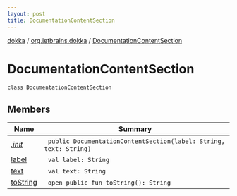 ```yaml
---
layout: post
title: DocumentationContentSection
---
```

[dokka](../../index.md) / [org.jetbrains.dokka](../index.md) / [DocumentationContentSection](index.md)

# DocumentationContentSection

```
class DocumentationContentSection
```
## Members
| Name | Summary |
|------|---------|
|[*.init*](_init_.md)|&nbsp;&nbsp;`public DocumentationContentSection(label: String, text: String)`<br>|
|[label](label.md)|&nbsp;&nbsp;`val label: String`<br>|
|[text](text.md)|&nbsp;&nbsp;`val text: String`<br>|
|[toString](toString.md)|&nbsp;&nbsp;`open public fun toString(): String`<br>|
